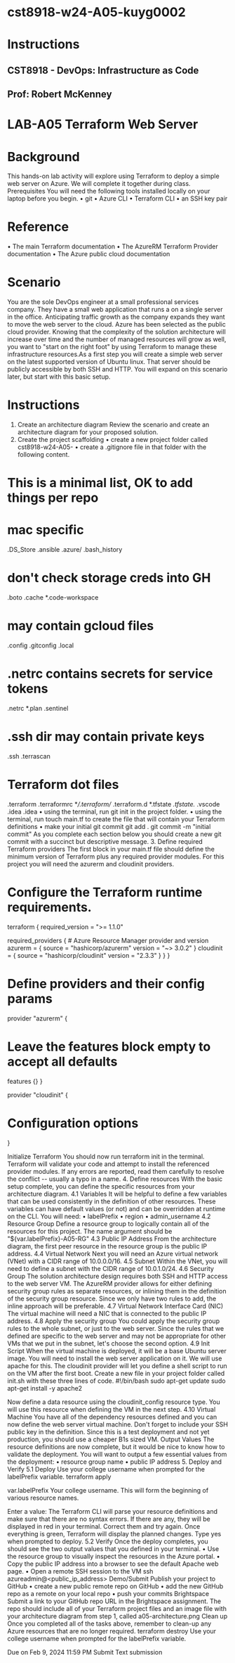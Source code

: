 # cst8918-w24-A05-kuyg0002
# Instructions	
## CST8918 - DevOps: Infrastructure as Code
## Prof: Robert McKenney
# LAB-A05 Terraform Web Server

# Background
This hands-on lab activity will explore using Terraform to deploy a simple web server on Azure. We will complete it together during class.
Prerequisites
You will need the following tools installed locally on your laptop before you begin.
•	git
•	Azure CLI
•	Terraform CLI
•	an SSH key pair
# Reference
•	The main Terraform documentation
•	The AzureRM Terraform Provider documentation
•	The Azure public cloud documentation
# Scenario
You are the sole DevOps engineer at a small professional services company. They have a small web application that runs a on a single server in the office. Anticipating traffic growth as the company expands they want to move the web server to the cloud. Azure has been selected as the public cloud provider.
Knowing that the complexity of the solution architecture will increase over time and the number of managed resources will grow as well, you want to "start on the right foot" by using Terraform to manage these infrastructure resources.As a first step you will create a simple web server on the latest supported version of Ubuntu linux. That server should be publicly accessible by both SSH and HTTP.
You will expand on this scenario later, but start with this basic setup.
# Instructions
1. Create an architecture diagram
Review the scenario and create an architecture diagram for your proposed solution.
2. Create the project scaffolding
•	create a new project folder called cst8918-w24-A05-<your-username>
•	create a .gitignore file in that folder with the following content.
# This is a minimal list, OK to add things per repo
# mac specific
.DS_Store
.ansible
.azure/
.bash_history
# don't check storage creds into GH
.boto
.cache
*.code-workspace
#  may contain gcloud files
.config
.gitconfig
.local
# .netrc contains secrets for service tokens
.netrc
*.plan
.sentinel
# .ssh dir may contain private keys
.ssh
.terrascan
# Terraform dot files
.terraform
.terraformrc
**/.terraform/*
.terraform.d
*.tfstate
*.tfstate.*
.vscode
.idea
.idea
•	using the terminal, run git init in the project folder.
•	using the terminal, run touch main.tf to create the file that will contain your Terraform definitions
•	make your initial git commit
git add .
git commit -m "initial commit"
As you complete each section below you should create a new git commit with a succinct but descriptive message.
3. Define required Terraform providers
The first block in your main.tf file should define the minimum version of Terraform plus any required provider modules. For this project you will need the azurerm and cloudinit providers.
# Configure the Terraform runtime requirements.
terraform {
  required_version = ">= 1.1.0"

  required_providers {
    # Azure Resource Manager provider and version
    azurerm = {
      source  = "hashicorp/azurerm"
      version = "~> 3.0.2"
    }
    cloudinit = {
      source  = "hashicorp/cloudinit"
      version = "2.3.3"
    }
  }
}

# Define providers and their config params
provider "azurerm" {
  # Leave the features block empty to accept all defaults
  features {}
}

provider "cloudinit" {
  # Configuration options
}

Initialize Terraform
You should now run terraform init in the terminal. Terraform will validate your code and attempt to install the referenced provider modules. If any errors are reported, read them carefully to resolve the conflict -- usually a typo in a name.
4. Define resources
With the basic setup complete, you can define the specific resources from your architecture diagram.
4.1 Variables
It will be helpful to define a few variables that can be used consistently in the definition of other resources. These variables can have default values (or not) and can be overridden at runtime on the CLI. You will need:
•	labelPrefix
•	region
•	admin_username
4.2 Resource Group
Define a resource group to logically contain all of the resources for this project. The name argument should be "${var.labelPrefix}-A05-RG"
4.3 Public IP Address
From the architecture diagram, the first peer resource in the resource group is the public IP address.
4.4 Virtual Network
Next you will need an Azure virtual network (VNet) with a CIDR range of 10.0.0.0/16.
4.5 Subnet
Within the VNet, you will need to define a subnet with the CIDR range of 10.0.1.0/24.
4.6 Security Group
The solution architecture design requires both SSH and HTTP access to the web server VM. The AzureRM provider allows for either defining security group rules as separate resources, or inlining them in the definition of the security group resource. Since we only have two rules to add, the inline approach will be preferable.
4.7 Virtual Network Interface Card (NIC)
The virtual machine will need a NIC that is connected to the public IP address.
4.8 Apply the security group
You could apply the security group rules to the whole subnet, or just to the web server. Since the rules that we defined are specific to the web server and may not be appropriate for other VMs that we put in the subnet, let's choose the second option.
4.9 Init Script
When the virtual machine is deployed, it will be a base Ubuntu server image. You will need to install the web server application on it. We will use apache for this. The cloudinit provider will let you define a shell script to run on the VM after the first boot.
Create a new file in your project folder called init.sh with these three lines of code.
#!/bin/bash
sudo apt-get update
sudo apt-get install -y apache2

Now define a data resource using the cloudinit_config resource type. You will use this resource when defining the VM in the next step.
4.10 Virtual Machine
You have all of the dependency resources defined and you can now define the web server virtual machine. Don't forget to include your SSH public key in the definition. Since this is a test deployment and not yet production, you should use a cheaper B1s sized VM.
Output Values
The resource definitions are now complete, but it would be nice to know how to validate the deployment. You will want to output a few essential values from the deployment:
•	resource group name
•	public IP address
5. Deploy and Verify
5.1 Deploy
Use your college username when prompted for the labelPrefix variable.
terraform apply

var.labelPrefix
  Your college username. This will form the beginning of various resource names.

  Enter a value:
The Terraform CLI will parse your resource definitions and make sure that there are no syntax errors. If there are any, they will be displayed in red in your terminal. Correct them and try again.
Once everything is green, Terraform will display the planned changes. Type yes when prompted to deploy.
5.2 Verify
Once the deploy completes, you should see the two output values that you defined in your terminal.
•	Use the resource group to visually inspect the resources in the Azure portal.
•	Copy the public IP address into a browser to see the default Apache web page.
•	Open a remote SSH session to the VM
ssh azureadmin@<public_ip_address>
Demo/Submit
Publish your project to GitHub
•	create a new public remote repo on GitHub
•	add the new GitHub repo as a remote on your local repo
•	push your commits
Brightspace
Submit a link to your GitHub repo URL in the Brightspace assignment. The repo should include all of your Terraform project files and an image file with your architecture diagram from step 1, called a05-architecture.png
Clean up
Once you completed all of the tasks above, remember to clean-up any Azure resources that are no longer required.
terraform destroy
Use your college username when prompted for the labelPrefix variable.
	
Due on Feb 9, 2024 11:59 PM
Submit
Text submission

